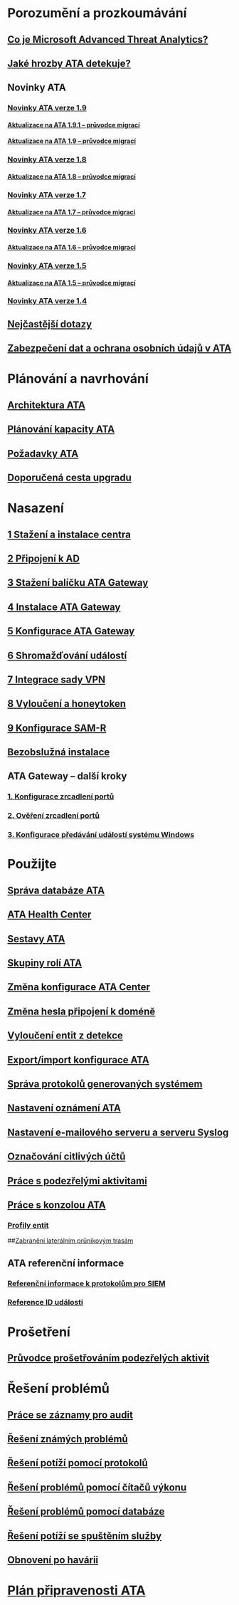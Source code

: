 # Porozumění a prozkoumávání
## [Co je Microsoft Advanced Threat Analytics?](what-is-ata.md)
## [Jaké hrozby ATA detekuje?](ata-threats.md)
## Novinky ATA
### [Novinky ATA verze 1.9](whats-new-version-1.9.md)
#### [Aktualizace na ATA 1.9.1 – průvodce migrací](ata-update-1.9.1-migration-guide.md)
#### [Aktualizace na ATA 1.9 – průvodce migrací](ata-update-1.9-migration-guide.md)
### [Novinky ATA verze 1.8](whats-new-version-1.8.md)
#### [Aktualizace na ATA 1.8 – průvodce migrací](ata-update-1.8-migration-guide.md)
### [Novinky ATA verze 1.7](whats-new-version-1.7.md)
#### [Aktualizace na ATA 1.7 – průvodce migrací](ata-update-1.7-migration-guide.md)
### [Novinky ATA verze 1.6](whats-new-version-1.6.md)
#### [Aktualizace na ATA 1.6 – průvodce migrací](ata-update-1.6-migration-guide.md)
### [Novinky ATA verze 1.5](whats-new-version-1.5.md)
#### [Aktualizace na ATA 1.5 – průvodce migrací](ata-update-1.5-migration-guide.md)
### [Novinky ATA verze 1.4](whats-new-version-1.4.md)
## [Nejčastější dotazy](ata-technical-faq.md)
## [Zabezpečení dat a ochrana osobních údajů v ATA](ata-privacy-compliance.md)
# Plánování a navrhování
## [Architektura ATA](ata-architecture.md)
## [Plánování kapacity ATA](ata-capacity-planning.md)
## [Požadavky ATA](ata-prerequisites.md)
## [Doporučená cesta upgradu](upgrade-path.md)
# Nasazení
## [1 Stažení a instalace centra](install-ata-step1.md)
## [2 Připojení k AD](install-ata-step2.md)
## [3 Stažení balíčku ATA Gateway](install-ata-step3.md)
## [4 Instalace ATA Gateway](install-ata-step4.md)
## [5 Konfigurace ATA Gateway](install-ata-step5.md)
## [6 Shromažďování událostí](install-ata-step6.md)
## [7 Integrace sady VPN](vpn-integration-install-step.md)
## [8 Vyloučení a honeytoken](install-ata-step7.md)
## [9 Konfigurace SAM-R](install-ata-step9-samr.md)
## [Bezobslužná instalace](ata-silent-installation.md)
## ATA Gateway – další kroky
### [1. Konfigurace zrcadlení portů](configure-port-mirroring.md)
### [2. Ověření zrcadlení portů](validate-port-mirroring.md)
### [3. Konfigurace předávání událostí systému Windows](configure-event-collection.md)
# Použijte
## [Správa databáze ATA](ata-database-management.md)
## [ATA Health Center](ata-health-center.md)
## [Sestavy ATA](reports.md)
## [Skupiny rolí ATA](ata-role-groups.md)
## [Změna konfigurace ATA Center](modifying-ata-center-configuration.md)
## [Změna hesla připojení k doméně](modifying-ata-config-dcpassword.md)
## [Vyloučení entit z detekce](excluding-entities-from-detections.md)
## [Export/import konfigurace ATA](ata-configuration-file.md)
## [Správa protokolů generovaných systémem](manage-telemetry-settings.md)
## [Nastavení oznámení ATA](setting-ata-alerts.md)
## [Nastavení e-mailového serveru a serveru Syslog](setting-syslog-email-server-settings.md)
## [Označování citlivých účtů](tag-sensitive-accounts.md)
## [Práce s podezřelými aktivitami](working-with-suspicious-activities.md)
## [Práce s konzolou ATA](working-with-ata-console.md)
### [Profily entit](entity-profiles.md)
##[Zabránění laterálním průnikovým trasám](use-case-lateral-movement-path.md)
## ATA referenční informace
### [Referenční informace k protokolům pro SIEM](cef-format-sa.md)
### [Reference ID události](event-id-reference.md)
# Prošetření
## [Průvodce prošetřováním podezřelých aktivit](suspicious-activity-guide.md)
# Řešení problémů
## [Práce se záznamy pro audit](troubleshoot-audit.md)
## [Řešení známých problémů](troubleshooting-ata-known-errors.md)
## [Řešení potíží pomocí protokolů](troubleshooting-ata-using-logs.md)
## [Řešení problémů pomocí čítačů výkonu](troubleshooting-ata-using-perf-counters.md)
## [Řešení problémů pomocí databáze](troubleshooting-ata-using-ata-database.md)
## [Řešení potíží se spuštěním služby](troubleshooting-service-startup.md)
## [Obnovení po havárii](disaster-recovery.md)
# [Plán připravenosti ATA](ata-resources.md)